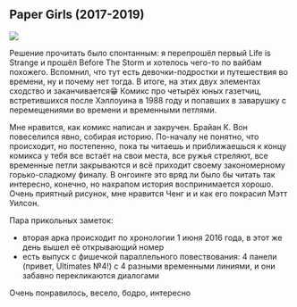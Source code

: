 ## Paper Girls (2017-2019)

![](https://static.wikia.nocookie.net/imagecomics/images/d/d1/Paper_Girls_Vol_1_1.png/revision/latest?cb=20151006124858)


Решение прочитать было спонтанным: я перепрошёл первый Life is Strange и прошёл Before The Storm и хотелось чего-то по вайбам похожего. Вспомнил, что тут есть девочки-подростки и путешествия во времени, ну и почему нет тогда. В итоге, на этих двух элементах сходство и заканчивается😁 Комикс про четырёх юных газетчиц, встретившихся после Хэллоуина в 1988 году и попавших в заварушку с перемещениями во времени и временными петлями.

Мне нравится, как комикс написан и закручен. Брайан К. Вон повеселился явно, собирая историю. По-началу не понятно, что происходит, но постепенно, пока ты читаешь и приближаешься к концу комикса у тебя все встаёт на свои места, все ружья стреляют, все временные петли закрываются и всё приходит своему закономерному горько-сладкому финалу. В онгоинге это вряд ли было бы читать так интересно, конечно, но нахрапом история воспринимается хорошо. Очень приятный рисунок, мне нравится Ченг и и как его покрасил Мэтт Уилсон.

Пара прикольных заметок:
- вторая арка происходит по хронологии 1 июня 2016 года, в этот же день вышел её открывающий номер
- есть выпуск с фишечкой параллельного повествования: 4 панели (привет, Ultimates №4!) с 4 разными временными линиями, и они забавно перекликаются диалогами

Очень понравилось, весело, бодро, интересно
